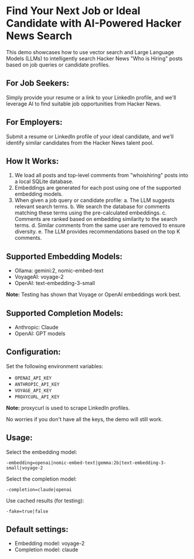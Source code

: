 # Find Your Next Job or Ideal Candidate with AI-Powered Hacker News Search

This demo showcases how to use vector search and Large Language Models (LLMs) to intelligently search Hacker News "Who is Hiring" posts based on job queries or candidate profiles.

## For Job Seekers:
Simply provide your resume or a link to your LinkedIn profile, and we'll leverage AI to find suitable job opportunities from Hacker News.

## For Employers:
Submit a resume or LinkedIn profile of your ideal candidate, and we'll identify similar candidates from the Hacker News talent pool.

## How It Works:
1. We load all posts and top-level comments from "whoishiring" posts into a local SQLite database.
2. Embeddings are generated for each post using one of the supported embedding models.
3. When given a job query or candidate profile:
   a. The LLM suggests relevant search terms.
   b. We search the database for comments matching these terms using the pre-calculated embeddings.
   c. Comments are ranked based on embedding similarity to the search terms.
   d. Similar comments from the same user are removed to ensure diversity.
   e. The LLM provides recommendations based on the top K comments.

## Supported Embedding Models:
* Ollama: gemini:2, nomic-embed-text
* VoyageAI: voyage-2
* OpenAI: text-embedding-3-small

**Note:** Testing has shown that Voyage or OpenAI embeddings work best.

## Supported Completion Models:
* Anthropic: Claude
* OpenAI: GPT models

## Configuration:
Set the following environment variables:
- `OPENAI_API_KEY`
- `ANTHROPIC_API_KEY`
- `VOYAGE_API_KEY`
- `PROXYCURL_API_KEY`

**Note:** proxycurl is used to scrape LinkedIn profiles.

No worries if you don't have all the keys, the demo will still work.

## Usage:
Select the embedding model:
```
-embedding=openai|nomic-embed-text|gemma:2b|text-embedding-3-small|voyage-2
```

Select the completion model:
```
-completion=claude|openai
```

Use cached results (for testing):
```
-fake=true|false
```

## Default settings:
- Embedding model: voyage-2
- Completion model: claude